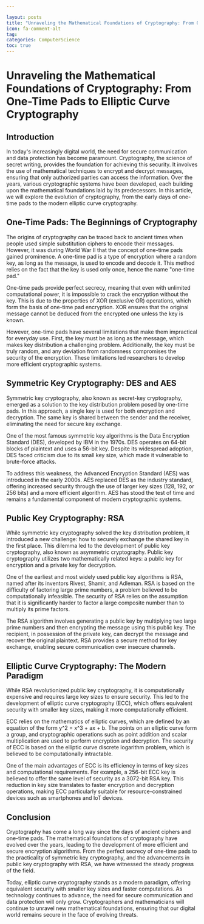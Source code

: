 ```yaml
---

layout: posts
title: "Unraveling the Mathematical Foundations of Cryptography: From OneTime Pads to Elliptic Curve Cryptography"
icon: fa-comment-alt
tag:      
categories: ComputerScience
toc: true
---
```




# Unraveling the Mathematical Foundations of Cryptography: From One-Time Pads to Elliptic Curve Cryptography

## Introduction

In today's increasingly digital world, the need for secure communication and data protection has become paramount. Cryptography, the science of secret writing, provides the foundation for achieving this security. It involves the use of mathematical techniques to encrypt and decrypt messages, ensuring that only authorized parties can access the information. Over the years, various cryptographic systems have been developed, each building upon the mathematical foundations laid by its predecessors. In this article, we will explore the evolution of cryptography, from the early days of one-time pads to the modern elliptic curve cryptography.

## One-Time Pads: The Beginnings of Cryptography

The origins of cryptography can be traced back to ancient times when people used simple substitution ciphers to encode their messages. However, it was during World War II that the concept of one-time pads gained prominence. A one-time pad is a type of encryption where a random key, as long as the message, is used to encode and decode it. This method relies on the fact that the key is used only once, hence the name "one-time pad."

One-time pads provide perfect secrecy, meaning that even with unlimited computational power, it is impossible to crack the encryption without the key. This is due to the properties of XOR (exclusive OR) operations, which form the basis of one-time pad encryption. XOR ensures that the original message cannot be deduced from the encrypted one unless the key is known.

However, one-time pads have several limitations that make them impractical for everyday use. First, the key must be as long as the message, which makes key distribution a challenging problem. Additionally, the key must be truly random, and any deviation from randomness compromises the security of the encryption. These limitations led researchers to develop more efficient cryptographic systems.

## Symmetric Key Cryptography: DES and AES

Symmetric key cryptography, also known as secret-key cryptography, emerged as a solution to the key distribution problem posed by one-time pads. In this approach, a single key is used for both encryption and decryption. The same key is shared between the sender and the receiver, eliminating the need for secure key exchange.

One of the most famous symmetric key algorithms is the Data Encryption Standard (DES), developed by IBM in the 1970s. DES operates on 64-bit blocks of plaintext and uses a 56-bit key. Despite its widespread adoption, DES faced criticism due to its small key size, which made it vulnerable to brute-force attacks.

To address this weakness, the Advanced Encryption Standard (AES) was introduced in the early 2000s. AES replaced DES as the industry standard, offering increased security through the use of larger key sizes (128, 192, or 256 bits) and a more efficient algorithm. AES has stood the test of time and remains a fundamental component of modern cryptographic systems.

## Public Key Cryptography: RSA

While symmetric key cryptography solved the key distribution problem, it introduced a new challenge: how to securely exchange the shared key in the first place. This dilemma led to the development of public key cryptography, also known as asymmetric cryptography. Public key cryptography utilizes two mathematically related keys: a public key for encryption and a private key for decryption.

One of the earliest and most widely used public key algorithms is RSA, named after its inventors Rivest, Shamir, and Adleman. RSA is based on the difficulty of factoring large prime numbers, a problem believed to be computationally infeasible. The security of RSA relies on the assumption that it is significantly harder to factor a large composite number than to multiply its prime factors.

The RSA algorithm involves generating a public key by multiplying two large prime numbers and then encrypting the message using this public key. The recipient, in possession of the private key, can decrypt the message and recover the original plaintext. RSA provides a secure method for key exchange, enabling secure communication over insecure channels.

## Elliptic Curve Cryptography: The Modern Paradigm

While RSA revolutionized public key cryptography, it is computationally expensive and requires large key sizes to ensure security. This led to the development of elliptic curve cryptography (ECC), which offers equivalent security with smaller key sizes, making it more computationally efficient.

ECC relies on the mathematics of elliptic curves, which are defined by an equation of the form y^2 = x^3 + ax + b. The points on an elliptic curve form a group, and cryptographic operations such as point addition and scalar multiplication are used to perform encryption and decryption. The security of ECC is based on the elliptic curve discrete logarithm problem, which is believed to be computationally intractable.

One of the main advantages of ECC is its efficiency in terms of key sizes and computational requirements. For example, a 256-bit ECC key is believed to offer the same level of security as a 3072-bit RSA key. This reduction in key size translates to faster encryption and decryption operations, making ECC particularly suitable for resource-constrained devices such as smartphones and IoT devices.

## Conclusion

Cryptography has come a long way since the days of ancient ciphers and one-time pads. The mathematical foundations of cryptography have evolved over the years, leading to the development of more efficient and secure encryption algorithms. From the perfect secrecy of one-time pads to the practicality of symmetric key cryptography, and the advancements in public key cryptography with RSA, we have witnessed the steady progress of the field.

Today, elliptic curve cryptography stands as a modern paradigm, offering equivalent security with smaller key sizes and faster computations. As technology continues to advance, the need for secure communication and data protection will only grow. Cryptographers and mathematicians will continue to unravel new mathematical foundations, ensuring that our digital world remains secure in the face of evolving threats.